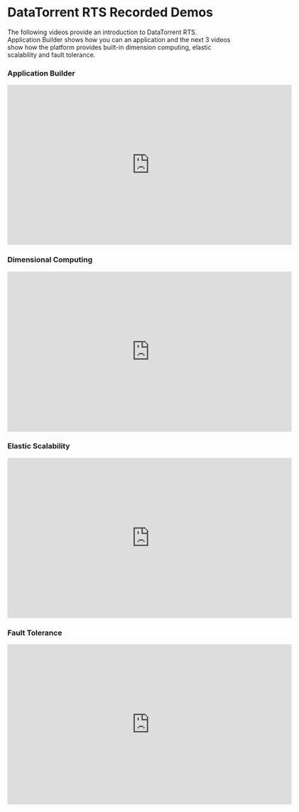 DataTorrent RTS Recorded Demos
==============================

The following videos provide an introduction to DataTorrent RTS. Application Builder shows how you can an application and the next 3 videos show how the platform provides built-in dimension computing, elastic scalability and fault tolerance. 

### Application Builder

<iframe width="640" height="360" src="https://www.youtube.com/embed/WW0BwBKdPDk" frameborder="0" allowfullscreen></iframe>

### Dimensional Computing

<iframe width="640" height="360" src="https://www.youtube.com/embed/8R1L29l7x-U" frameborder="0" allowfullscreen></iframe>

### Elastic Scalability

<iframe width="640" height="360" src="https://www.youtube.com/embed/QmkZFOg-tZA" frameborder="0" allowfullscreen></iframe>

### Fault Tolerance

<iframe width="640" height="360" src="https://www.youtube.com/embed/XJtVo6pUv8I" frameborder="0" allowfullscreen></iframe>
